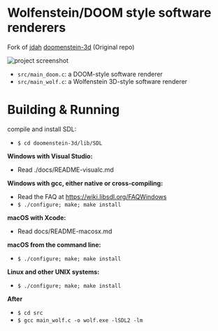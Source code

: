 # Wolfenstein/DOOM style software renderers
Fork of [jdah](https://github.com/jdah) [doomenstein-3d](https://github.com/jdah/doomenstein-3d) (Original repo)

![project screenshot](screen/image.png)

* `src/main_doom.c`: a DOOM-style software renderer
* `src/main_wolf.c`: a Wolfenstein 3D-style software renderer

# Building & Running

compile and install SDL:

* `$ cd doomenstein-3d/lib/SDL`

**Windows with Visual Studio:**
* Read ./docs/README-visualc.md

**Windows with gcc, either native or cross-compiling:**
* Read the FAQ at https://wiki.libsdl.org/FAQWindows
* `$ ./configure; make; make install`

**macOS with Xcode:**
* Read docs/README-macosx.md

**macOS from the command line:**
* `$ ./configure; make; make install`

**Linux and other UNIX systems:**
* `$ ./configure; make; make install`

**After**
* `$ cd src`
* `$ gcc main_wolf.c -o wolf.exe -lSDL2 -lm`
